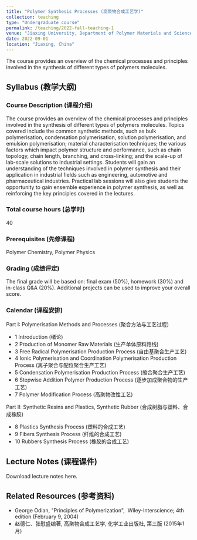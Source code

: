 ```yaml
---
title: "Polymer Synthesis Processes (高聚物合成工艺学)"
collection: teaching
type: "Undergraduate course"
permalink: /teaching/2022-fall-teaching-1
venue: "Jiaxing University, Department of Polymer Materials and Science"
date: 2022-09-01
location: "Jiaxing, China"
---
```


The course provides an overview of the chemical processes and principles involved in the synthesis of different types of polymers molecules.

## Syllabus (教学大纲)
### Course Description (课程介绍)
The course provides an overview of the chemical processes and principles involved in the synthesis of different types of polymers molecules. Topics covered include the common synthetic methods, such as bulk polymerisation, condensation polymerisation, solution polymerisation, and emulsion polymerisation; material characterisation techniques; the various factors which impact polymer structure and performance, such as chain topology, chain length, branching, and cross-linking; and the scale-up of lab-scale solutions to industrial settings. Students will gain an understanding of the techniques involved in polymer synthesis and their application in industrial fields such as engineering, automotive and pharmaceutical industries. Practical lab sessions will also give students the opportunity to gain ensemble experience in polymer synthesis, as well as reinforcing the key principles covered in the lectures.

### Total course hours (总学时)
40

### Prerequisites (先修课程)
Polymer Chemistry, Polymer Physics

### Grading (成绩评定)
The final grade will be based on: final exam (50%), homework (30%) and in-class Q&A (20%). Additional projects can be used to improve your overall score.

### Calendar (课程安排)
Part I: Polymerisation Methods and Processes (聚合方法与工艺过程)
* 1    Introduction (绪论)
* 2    Production of Monomer Raw Materials (生产单体原料路线)
* 3    Free Radical Polymerisation Production Process (自由基聚合生产工艺)
* 4    Ionic Polymerisation and Coordination Polymerisation Production Process (离子聚合与配位聚合生产工艺)
* 5    Condensation Polymerisation Production Process (缩合聚合生产工艺)
* 6    Stepwise Addition Polymer Production Process (逐步加成聚合物的生产工艺)
* 7    Polymer Modification Process (高聚物改性工艺)

Part II: Synthetic Resins and Plastics, Synthetic Rubber (合成树脂与塑料、合成橡胶)
* 8    Plastics Synthesis Process (塑料的合成工艺)
* 9    Fibers Synthesis Process (纤维的合成工艺)
* 10   Rubbers Synthesis Process (橡胶的合成工艺)


## Lecture Notes (课程课件)
Download lecture notes here.

## Related Resources (参考资料)
* George Odian, "Principles of Polymerization",  ‎ Wiley-Interscience; 4th edition (February 9, 2004)
* 赵德仁、张慰盛编著, 高聚物合成工艺学, 化学工业出版社, 第三版 (2015年1月)




